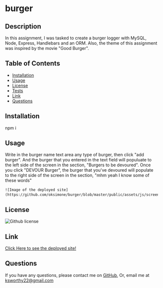 # burger

  ## Description
  In this assignment, I was tasked to create a burger logger with MySQL, Node, Express, Handlebars and an ORM. Also, the theme of this assignment was inspired by the movie "Good Burger".

  ## Table of Contents

  * [Installation](#Installation)
  * [Usage](#usage)
  * [License](#License)
  * [Tests](#Test)
  * [Link](#Link)
  * [Questions](#Questions)

  ## Installation

  npm i

  ## Usage
  Write in the burger name text area any type of burger, then click "add burger". And the burger that you entered in the text field will populuate to the left side of the screen in the section, "Burgers to be devoured". Once you click "DEVOUR Burger", the burger that you've devoured will populate to the right side of the screen in the section, "mhm yeah I know some of these words"

    ![Image of the deployed site](https://github.com/oksimone/burger/blob/master/public/assets/js/screenshot.png)

  ## License

![Github license](https://img.shields.io/badge/license-MIT-blue.svg)

  ## Link
   [Click Here to see the deployed site!](https://peaceful-ocean-64199.herokuapp.com/)

  ## Questions
  If you have any questions, please contact me on [GitHub](http://github.com/oksimone), Or, email me at ksworthy22@gmail.com
